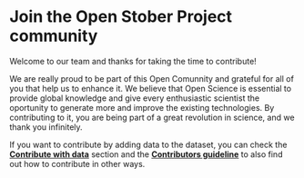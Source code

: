 # Join the Open Stober Project community

Welcome to our team and thanks for taking the time to contribute!

We are really proud to be part of this Open Comunnity and grateful for all of you that help us to enhance it. We believe that Open Science is essential to provide global knowledge and give every enthusiastic scientist the oportunity to generate more and improve the existing technologies. By contributing to it, you are being part of a great revolution in science, and we thank you infinitely.

If you want to contribute by adding data to the dataset, you can check the [**Contribute with data**](https://open-nanosystems.github.io/open-stober-project/contribute/why.html) section and the [**Contributors guideline**](https://open-nanosystems.github.io/open-stober-project/about/collaborate-project.html) to also find out how to contribute in other ways.
